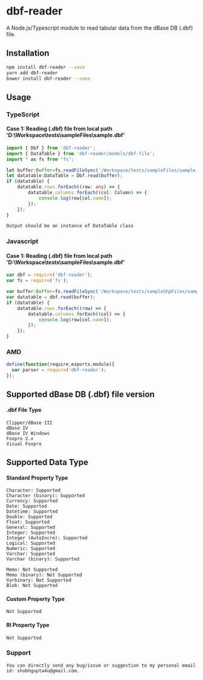 # dbf-reader
A Node.js/Typescript module to read tabular data from the dBase DB (.dbf) file.
## Installation 
```sh
npm install dbf-reader --save
yarn add dbf-reader
bower install dbf-reader --save
```
## Usage 
### TypeScript
#### Case 1: Reading (.dbf) file from local path 'D:\Workspace\tests\sampleFiles\sample.dbf'
```typescript
import { Dbf } from 'dbf-reader';
import { DataTable } from 'dbf-reader/models/dbf-file';
import * as fs from "fs";

let buffer:Buffer=fs.readFileSync('/Workspace/tests/sampleFiles/sample.dbf')
let datatable:DataTable = Dbf.read(buffer);
if (datatable) {
    datatable.rows.forEach((row: any) => {
        datatable.columns.forEach((col: Column) => {
            console.log(row[col.name]);
        });
    });
}
```
```sh
Output should be an instance of DataTable class
```
### Javascript
#### Case 1: Reading (.dbf) file from local path 'D:\Workspace\tests\sampleFiles\sample.dbf'
```javascript
var dbf = require('dbf-reader');
var fs = require('fs');

var buffer:Buffer=fs.readFileSync('/Workspace/tests/sampleShpFiles/sample2-line.shp')
var datatable = dbf.read(buffer);
if (datatable) {
    datatable.rows.forEach((row) => {
        datatable.columns.forEach((col) => {
            console.log(row[col.name]);
        });
    });
}
```
### AMD
```javascript
define(function(require,exports,module){
  var parser = require('dbf-reader');
});
```
## Supported dBase DB (.dbf) file version
#### .dbf File Type
```.dbf File Type
Clipper/dBase III
dBase IV
dBase IV Windows
Foxpro 2.x
Visual Foxpro
```
## Supported Data Type
#### Standard Property Type
```Standard Property Type
Character: Supported
Character (binary): Supported
Currency: Supported
Date: Supported
Datetime: Supported
Double: Supported
Float: Supported
General: Supported
Integer: Supported
Integer (AutoIncre): Supported
Logical: Supported
Numeric: Supported
Varchar: Supported
Varchar (binary): Supported
```
```NOT Standard Property Type
Memo: Not Supported
Memo (binary): Not Supported
Varbinary: Not Supported
Blob: Not Supported
```
#### Custom Property Type
```Custom Property Type
Not Supported
```
#### RI Property Type
```RI Property Type
Not Supported
```
### Support
```Bug or Suggestion Reporting
You can directly send any bug/issue or suggestion to my personal email id: shubhgupta4u@gmail.com.
```